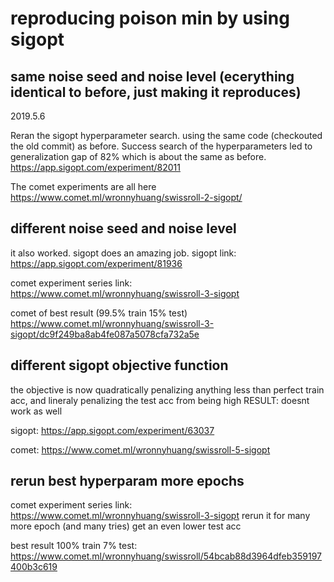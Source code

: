 # reproducing poison min by using sigopt

## same noise seed and noise level (ecerything identical to before, just making it reproduces)
2019.5.6

Reran the sigopt hyperparameter search. using the same code (checkouted the old commit) as before.
Success search of the hyperparameters led to generalization gap of 82% which is about the same as before.
https://app.sigopt.com/experiment/82011

The comet experiments are all here
https://www.comet.ml/wronnyhuang/swissroll-2-sigopt/

## different noise seed and noise level

it also worked. sigopt does an amazing job.
sigopt link: https://app.sigopt.com/experiment/81936

comet experiment series link: https://www.comet.ml/wronnyhuang/swissroll-3-sigopt

comet of best result (99.5% train 15% test)
https://www.comet.ml/wronnyhuang/swissroll-3-sigopt/dc9f249ba8ab4fe087a5078cfa732a5e

## different sigopt objective function
the objective is now quadratically penalizing anything less than perfect train acc, and lineraly penalizing the test acc from being high
RESULT: doesnt work as well

sigopt: https://app.sigopt.com/experiment/63037

comet: https://www.comet.ml/wronnyhuang/swissroll-5-sigopt

## rerun best hyperparam more epochs
comet experiment series link: https://www.comet.ml/wronnyhuang/swissroll-3-sigopt
rerun it for many more epoch (and many tries) get an even lower test acc

best result 100% train 7% test:
https://www.comet.ml/wronnyhuang/swissroll/54bcab88d3964dfeb359197400b3c619




